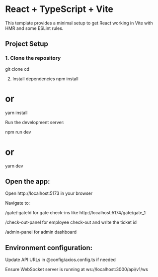 # React + TypeScript + Vite

This template provides a minimal setup to get React working in Vite with HMR and some ESLint rules.

## Project Setup

### 1. Clone the repository

git clone <repo-url>
cd <repo-folder>


2. Install dependencies
npm install
# or
yarn install


Run the development server:

npm run dev
# or
yarn dev


## Open the app:

Open http://localhost:5173 in your browser

Navigate to:

/gate/:gateId for gate check-ins 
like http://localhost:5174/gate/gate_1

/check-out-panel for employee check-out and write the ticket id

/admin-panel for admin dashboard

## Environment configuration:

Update API URLs in @config/axios.config.ts if needed

Ensure WebSocket server is running at ws://localhost:3000/api/v1/ws
```
